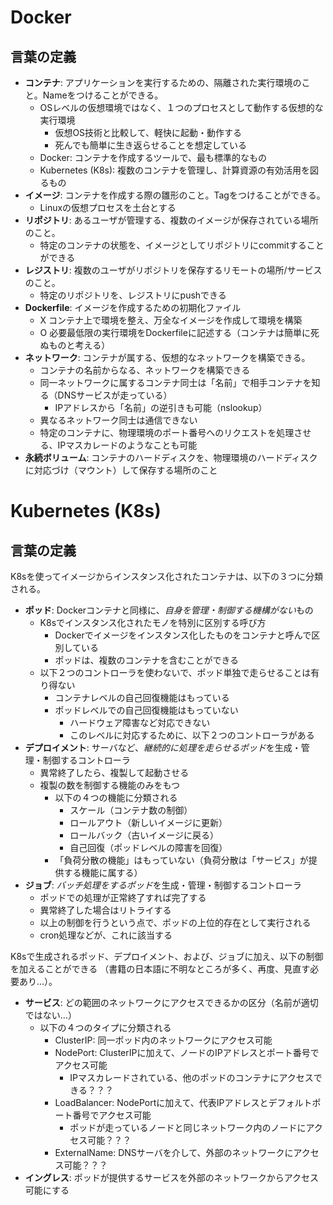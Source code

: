 # Docker

## 言葉の定義

- **コンテナ**: アプリケーションを実行するための、隔離された実行環境のこと。Nameをつけることができる。
    - OSレベルの仮想環境ではなく、１つのプロセスとして動作する仮想的な実行環境
        - 仮想OS技術と比較して、軽快に起動・動作する
        - 死んでも簡単に生き返らせることを想定している
    - Docker: コンテナを作成するツールで、最も標準的なもの
    - Kubernetes (K8s): 複数のコンテナを管理し、計算資源の有効活用を図るもの
- **イメージ**: コンテナを作成する際の雛形のこと。Tagをつけることができる。
    - Linuxの仮想プロセスを土台とする
- **リポジトリ**: あるユーザが管理する、複数のイメージが保存されている場所のこと。
    - 特定のコンテナの状態を、イメージとしてリポジトリにcommitすることができる
- **レジストリ**: 複数のユーザがリポジトリを保存するリモートの場所/サービスのこと。
    - 特定のリポジトリを、レジストリにpushできる
- **Dockerfile**: イメージを作成するための初期化ファイル
    - X コンテナ上で環境を整え、万全なイメージを作成して環境を構築
    - O 必要最低限の実行環境をDockerfileに記述する（コンテナは簡単に死ぬものと考える）
- **ネットワーク**: コンテナが属する、仮想的なネットワークを構築できる。
    - コンテナの名前からなる、ネットワークを構築できる
    - 同一ネットワークに属するコンテナ同士は「名前」で相手コンテナを知る（DNSサービスが走っている）
        - IPアドレスから「名前」の逆引きも可能（nslookup）
    - 異なるネットワーク同士は通信できない
    - 特定のコンテナに、物理環境のポート番号へのリクエストを処理させる、IPマスカレードのようなことも可能
- **永続ボリューム**: コンテナのハードディスクを、物理環境のハードディスクに対応づけ（マウント）して保存する場所のこと


# Kubernetes (K8s)

## 言葉の定義

K8sを使ってイメージからインスタンス化されたコンテナは、以下の３つに分類される。

- **ポッド**: Dockerコンテナと同様に、*自身を管理・制御する機構がない*もの
    - K8sでインスタンス化されたモノを特別に区別する呼び方
        - Dockerでイメージをインスタンス化したものをコンテナと呼んで区別している
        - ポッドは、複数のコンテナを含むことができる
    - 以下２つのコントローラを使わないで、ポッド単独で走らせることは有り得ない
        - コンテナレベルの自己回復機能はもっている
        - ポッドレベルでの自己回復機能はもっていない
            - ハードウェア障害など対応できない
            - このレベルに対応するために、以下２つのコントローラがある
- **デプロイメント**: サーバなど、*継続的に処理を走らせるポッド*を生成・管理・制御するコントローラ
    - 異常終了したら、複製して起動させる
    - 複製の数を制御する機能のみをもつ
        - 以下の４つの機能に分類される
            - スケール（コンテナ数の制御）
            - ロールアウト（新しいイメージに更新）
            - ロールバック（古いイメージに戻る）
            - 自己回復（ポッドレベルの障害を回復）
        - 「負荷分散の機能」はもっていない（負荷分散は「サービス」が提供する機能に属する）
- **ジョブ**: *バッチ処理をするポッド*を生成・管理・制御するコントローラ
    - ポッドでの処理が正常終了すれば完了する
    - 異常終了した場合はリトライする
    - 以上の制御を行うという点で、ポッドの上位的存在として実行される
    - cron処理などが、これに該当する


K8sで生成されるポッド、デプロイメント、および、ジョブに加え、以下の制御を加えることができる
（書籍の日本語に不明なところが多く、再度、見直す必要あり…）。

- **サービス**: どの範囲のネットワークにアクセスできるかの区分（名前が適切ではない…）
    - 以下の４つのタイプに分類される
        - ClusterIP: 同一ポッド内のネットワークにアクセス可能
        - NodePort: ClusterIPに加えて、ノードのIPアドレスとポート番号でアクセス可能
            - IPマスカレードされている、他のポッドのコンテナにアクセスできる？？？
        - LoadBalancer: NodePortに加えて、代表IPアドレスとデフォルトポート番号でアクセス可能
            - ポッドが走っているノードと同じネットワーク内のノードにアクセス可能？？？
        - ExternalName: DNSサーバを介して、外部のネットワークにアクセス可能？？？
- **イングレス**: ポッドが提供するサービスを外部のネットワークからアクセス可能にする
